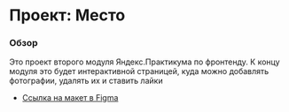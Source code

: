 # Проект: Место
 
### Обзор

Это проект второго модуля Яндекс.Практикума по фронтенду. 
К концу модуля это будет интерактивной страницей, куда можно добавлять фотографии, удалять их и ставить лайки


* [Ссылка на макет в Figma](https://www.figma.com/file/2cn9N9jSkmxD84oJik7xL7/JavaScript.-Sprint-4?node-id=0%3A1)

